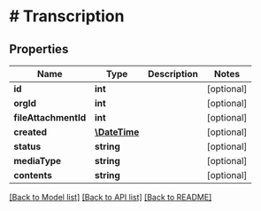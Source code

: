 # # Transcription

## Properties

Name | Type | Description | Notes
------------ | ------------- | ------------- | -------------
**id** | **int** |  | [optional] 
**orgId** | **int** |  | [optional] 
**fileAttachmentId** | **int** |  | [optional] 
**created** | [**\DateTime**](\DateTime.md) |  | [optional] 
**status** | **string** |  | [optional] 
**mediaType** | **string** |  | [optional] 
**contents** | **string** |  | [optional] 

[[Back to Model list]](../../README.md#documentation-for-models) [[Back to API list]](../../README.md#documentation-for-api-endpoints) [[Back to README]](../../README.md)


